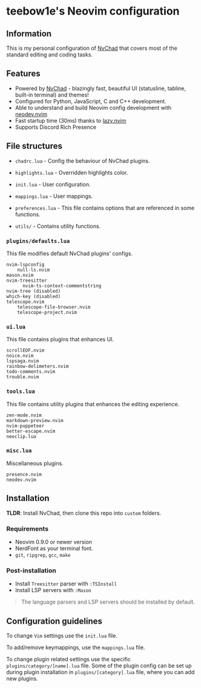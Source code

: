 # teebow1e's Neovim configuration

## Information

This is my personal configuration of [NvChad](https://nvchad.com/) that covers most of the standard editing and coding tasks.

## Features
- Powered by [NvChad](https://nvchad.com/) - blazingly fast, beautiful UI (statusline, tabline, built-in terminal) and themes!
- Configured for Python, JavaScript, C and C++ development.
- Able to understand and build Neovim config development with [neodev.nvim](https://github.com/folke/neodev.nvim/)
- Fast startup time (30ms) thanks to [lazy.nvim](https://github.com/folke/lazy.nvim)
- Supports Discord Rich Presence

## File structures

- `chadrc.lua` - Config the behaviour of NvChad plugins.
- `highlights.lua` - Overridden highlights color.
- `init.lua` - User configuration.
- `mappings.lua` - User mappings.
- `preferences.lua` - This file contains options that are referenced in some functions.

- `utils/` - Contains utility functions.
### `plugins/defaults.lua` 
This file modifies default NvChad plugins' configs.
```
nvim-lspconfig
    null-ls.nvim
mason.nvim
nvim-treesitter
      nvim-ts-context-commentstring
nvim-tree (disabled)
which-key (disabled)
telescope.nvim
    telescope-file-browser.nvim
    telescope-project.nvim
```

### `ui.lua`
This file contains plugins that enhances UI.

```
scrollEOF.nvim
noice.nvim
lspsaga.nvim
rainbow-delimeters.nvim
todo-comments.nvim
trouble.nvim
```

### `tools.lua`
This file contains utility plugins that enhances the editing experience.
```
zen-mode.nvim
markdown-preview.nvim
nvim-puppeteer
better-escape.nvim
neoclip.lua
```

### `misc.lua`
Miscellaneous plugins.
```
presence.nvim
neodev.nvim
```

## Installation
**TLDR**: Install NvChad, then clone this repo into `custom` folders.

### Requirements
- Neovim 0.9.0 or newer version
- NerdFont as your terminal font.
- `git`, `ripgrep`, `gcc`, `make`

### Post-installation
- Install `Treesitter` parser with `:TSInstall`
- Install LSP servers with `:Mason`

> The language parsers and LSP servers should be installed by default.

## Configuration guidelines
To change `Vim` settings use the `init.lua` file.

To add/remove keymappings, use the `mappings.lua` file.

To change plugin related settings use the specific `plugins/category/[name].lua` file. Some of the plugin config can be set up during plugin installation in `plugins/[category].lua` file, where you can add new plugins.

